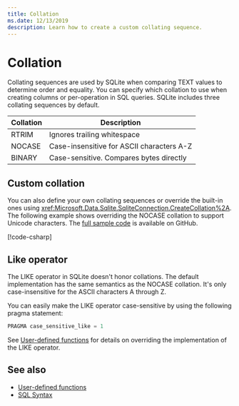 ```yaml
---
title: Collation
ms.date: 12/13/2019
description: Learn how to create a custom collating sequence.
---
```

# Collation

Collating sequences are used by SQLite when comparing TEXT values to determine order and equality. You can specify which collation to use when creating columns or per-operation in SQL queries. SQLite includes three collating sequences by default.

| Collation | Description                               |
| --------- | ----------------------------------------- |
| RTRIM     | Ignores trailing whitespace               |
| NOCASE    | Case-insensitive for ASCII characters A-Z |
| BINARY    | Case-sensitive. Compares bytes directly   |

## Custom collation

You can also define your own collating sequences or override the built-in ones using <xref:Microsoft.Data.Sqlite.SqliteConnection.CreateCollation%2A>. The following example shows overriding the NOCASE collation to support Unicode characters. The [full sample code](https://github.com/dotnet/docs/blob/main/samples/snippets/standard/data/sqlite/CollationSample/Program.cs) is available on GitHub.

[!code-csharp[](../../../../samples/snippets/standard/data/sqlite/CollationSample/Program.cs?name=snippet_Collation)]

## Like operator

The LIKE operator in SQLite doesn't honor collations. The default implementation has the same semantics as the NOCASE collation. It's only case-insensitive for the ASCII characters A through Z.

You can easily make the LIKE operator case-sensitive by using the following pragma statement:

```sql
PRAGMA case_sensitive_like = 1
```

See [User-defined functions](user-defined-functions.md) for details on overriding the implementation of the LIKE operator.

## See also

* [User-defined functions](user-defined-functions.md)
* [SQL Syntax](https://www.sqlite.org/lang.html)
